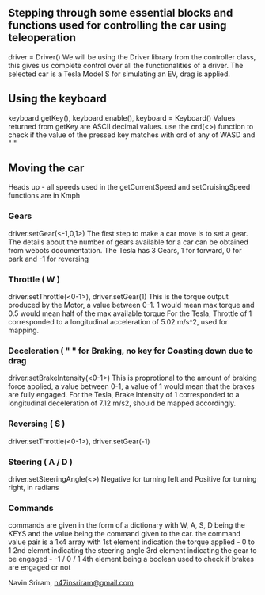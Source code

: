 ## Stepping through some essential blocks and functions used for controlling the car using teleoperation
driver = Driver()
We will be using the Driver library from the controller class, this gives us complete control over all the functionalities of a driver.
The selected car is a Tesla Model S for simulating an EV, drag is applied.

## Using the keyboard
keyboard.getKey(), keyboard.enable(<sampling frequency>), keyboard = Keyboard()
Values returned from getKey are ASCII decimal values.
use the ord(<>) function to check if the value of the pressed key matches with ord of any of WASD and " "

## Moving the car
Heads up - all speeds used in the getCurrentSpeed and setCruisingSpeed functions are in Kmph
### Gears 
driver.setGear(<-1,0,1>)
The first step to make a car move is to set a gear. The details about the number of gears available for a car can be obtained from webots documentation.
The Tesla has 3 Gears, 1 for forward, 0 for park and -1 for reversing

### Throttle ( W )
driver.setThrottle(<0-1>), driver.setGear(1)
This is the torque output produced by the Motor, a value between 0-1. 1 would mean max torque and 0.5 would mean half of the max available torque
For the Tesla, Throttle of 1 corresponded to a longitudinal acceleration of 5.02 m/s^2, used for mapping.

### Deceleration ( " " for Braking, no key for Coasting down due to drag
driver.setBrakeIntensity(<0-1>)
This is proprotional to the amount of braking force applied, a value between 0-1, a value of 1 would mean that the brakes are fully engaged.
For the Tesla, Brake Intensity of 1 corresponded to a longitudinal deceleration of 7.12 m/s2, should be mapped accordingly.

### Reversing ( S )
driver.setThrottle(<0-1>), driver.setGear(-1)

### Steering ( A / D )
driver.setSteeringAngle(<>)
Negative for turning left and Positive for turning right, in radians

### Commands
commands are given in the form of a dictionary with W, A, S, D being the KEYS and the value being the command given to the car.
the command value pair is a 1x4 array with
1st element indication the torque applied - 0 to 1
2nd elemnt indicating the steering angle 
3rd element indicating the gear to be engaged - -1 / 0 / 1
4th element being a boolean used to check if brakes are engaged or not

Navin Sriram, n47insriram@gmail.com




